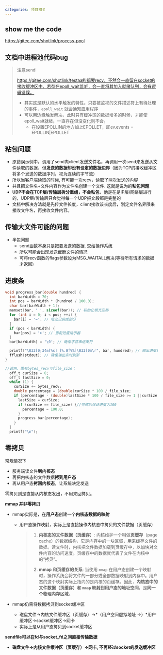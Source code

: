 ```yaml
---
categories: 项目相关
---
```


## show me the code

https://gitee.com/shotlink/process-pool

## 文档中进程池代码bug

> 注意send
>
> https://gitee.com/shotlink/testaa的都要recv，不然会一直留在socket的接收缓冲区中，若存在epoll_wait监听，会一直将其加入就绪队列，会有逻辑错误。
>
> - 其实这是默认的水平触发的特性，只要被监视的文件描述符上有待处理的事件，`epoll_wait` 就会通知应用程序
> - 可以用边缘触发解决，此时只有缓冲区的数据增多的时候，才能使epoll_wait就绪，一直存在但没变化则不会。
>   - 在设置EPOLLIN的地方加上EPOLLET，即ev.events = EPOLLIN|EPOLLET

## 粘包问题

- 原错误示例中，调用了send向client发送文件名，再调用一次send来发送从文件读取的数据，但**发送的数据却没有设定的数据边界**（因为TCP的接收缓冲区将多个发送的数据序列，视为连续的字节流）
- 所以当客户端读取的时候, 有可能一次recv，读取了两次发送的内容
- 并且把文件名+文件内容作为文件名创建一个文件. 这就是说为的**粘包问题**
- **UDP不会在TCP层/传输层拆分重组，不会粘包**，他是在是IP层/网络层进行的，UDP层/传输层只会觉得每一个UDP报文段都是完整的
- 文档中解决方法就是先传文件长度，client接收该长度后，划定文件名界限来接收文件名，再接收文件内容。

## 传输大文件可能的问题

- 半包问题
  - send函数本身只是把要发送的数据, 交给操作系统
  - 所以可能会出现发送截断文件的情况
  - 可将recv函数的flags参数设为MSG_WAITALL解决(等待所有请求的数据才返回)

## 进度条

```c
void progress_bar(double hundred) {
  int barWidth = 70;
  int pos = barWidth * (hundred / 100.0);
  char bar[barWidth + 1];
  memset(bar, ' ', sizeof(bar)); // 初始化填充空格
  for (int i = 0; i < pos; ++i) {
    bar[i] = '='; // 填充已完成部分
  }
  if (pos < barWidth) {
    bar[pos] = '>'; // 当前进度指示器
  }
  bar[barWidth] = '\0'; // 确保字符串结束符

  printf("\033[0;34m[%s] [%.0f%%]\033[0m\r", bar, hundred); // 输出进度条
  fflush(stdout); // 确保输出实时刷新
}

//调用，需有bytes_recv与file_size：
  off_t curSize = 0;
  off_t lastSize = 0;
  while (1) {
    curSize += bytes_recv;
    double percentage = (double)curSize * 100 / file_size;
    if (percentage - (double)lastSize * 100 / file_size >= 1 ||curSize == file_size) {
      lastSize = curSize;
      if (curSize == file_size) {//完成后保证进度为100
        percentage = 100.0;
      }
      progress_bar(percentage);
    }
  }
  printf("\n");
```

## 零拷贝

常规情况下

- 服务端读文件**到内核态**
- 再把内核态的文件数据**拷到用户态**
- 再从用户态**拷回内核态**，让系统决定发送

零拷贝则是直接从内核态发出，不用来回拷贝。

**mmap 并非零拷贝**

- mmap实际是，在**用户态**创建一个**内核态数据的映射**

  - 用户态操作映射，实际上是直接操作内核态中拷贝的文件数据（页缓存）

    > 1. **内核态的文件数据（页缓存）**: 内核维护一个叫做**页缓存**（page cache）的数据结构，它是内存中的一块区域，用来缓存文件的数据。读文件时，内核把文件数据加载到页缓存中，以加快对文件内容的访问速度。页缓存中的数据就代表了文件在内核中的“拷贝”。
    >
    > 2. **mmap 和页缓存的关系**: 当使用 `mmap` 在用户态创建一个映射时，操作系统会将文件的一部分或全部数据映射到内存中。用户态的这个映射实际上指向的是内核的页缓存。因此，**内核态中的文件数据（页缓存）**和 `mmap` 映射到**用户态的地址空间**，是**同一个物理内存区域**。

- mmap仍需将数据拷贝到socket缓冲区
  - 磁盘文件->内核文件缓冲区（页缓存）->*（用户空间虚拟地址 ->）*用户缓冲区->socket缓冲区->网卡
  - 实际上是从用户态拷贝到socket缓冲区

**sendfile可以在fd与socket_fd之间直接传输数据**

- **磁盘文件->内核文件缓冲区（页缓存）->网卡, 不再经过socket的发送缓冲区**

